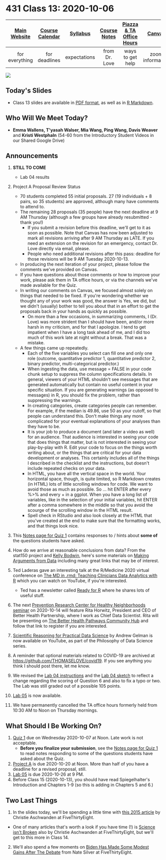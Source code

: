 # 431 Class 13: 2020-10-06

[Main Website](https://thomaselove.github.io/431/) | [Course Calendar](https://thomaselove.github.io/431/calendar.html) | [Syllabus](https://thomaselove.github.io/431-2020-syllabus/) | [Course Notes](https://thomaselove.github.io/431-notes/) | [Piazza & TA Office Hours](https://thomaselove.github.io/431/contact.html) | [Canvas](https://canvas.case.edu) | [Data and Code](https://thomaselove.github.io/431/data_index.html)
:-----------: | :--------------: | :----------: | :---------: | :-------------: | :-----------: | :------------:
for everything | for deadlines | expectations | from Dr. Love | ways to get help | zoom information | for downloads

![](https://github.com/THOMASELOVE/431-2020/blob/master/classes/class13/images/gelfand.png)

## Today's Slides

- Class 13 slides are available in [PDF format](https://github.com/THOMASELOVE/431-2020/blob/master/classes/class13/431_class-13-slides_2020.pdf), as well as in [R Markdown](https://github.com/THOMASELOVE/431-2020/blob/master/classes/class13/431_class-13-slides_2020.Rmd).

## Who Will We Meet Today?

- **Emma Wallens, T'yasah Walser, Mia Wang, Ping Wang, Davis Weaver** and **Kristi Westphaln** (54-60 from the Introductory Student Videos in our Shared Google Drive)

## Announcements

1. **STILL TO COME**
    - Lab 04 results

2. Project A Proposal Review Status
    - 70 students completed 55 initial proposals. 27 (19 individuals + 8 pairs, so 35 students) are approved, although many have comments to attend to.
    - The remaining 28 proposals (35 people) have the next deadline at 9 AM Thursday (although a few groups have already resubmitted - thank you!)
        - If you submit a revision before this deadline, we'll get to it as soon as possible. Note that Canvas has now been adjusted to mark all revisions arriving after 9 AM Thursday as LATE. If you need an extension on the revision for an emergency, contact Dr. Love directly via email, please.
        - People who need additional revisions after this pass: deadline for those revisions will be 9 AM Tuesday 2020-10-13.
    - In producing the next iteration of your project, please follow the comments we've provided on Canvas. 
    - If you have questions about those comments or how to improve your work, please ask them in TA office hours, or via the channels we've made available for the Quiz.
    - In writing our comments on Canvas, we focused almost solely on things that needed to be fixed. If you're wondering whether we thought any of your work was good, the answer is Yes, we did, but we didn't (usually) bother to tell you about that in an effort to get the proposals back in your hands as quickly as possible. 
        - On more than a few occasions, in summarizing comments, I (Dr. Love) was more strident than I should have been, and/or more harsh in my criticism, and for that I apologize. I tend to get impatient when I have a long task ahead of me, and I did too much of this work late at night without a break. That was a mistake.
    - A few things came up repeatedly.
        - Each of the five variables you select can fill one and only one role (outcome, quantitative predictor 1, quantitative predictor 2, binary predictor, multi-categorical predictor.) 
        - When ingesting the data, use message = FALSE in your code chunk setup to suppress the column specifications details. In general, viewers of your HTML shouldn't see messages that are generated automatically but contain no useful content in your specific situation. If you are generating warnings (as opposed to messages) in R, you should fix the problem, rather than suppressing the warnings.
        - In creating categories, create categories people can remember. For example, if the median is 49.86, use 50 as your cutoff, so that people can understand this. Don't make things any more complicated for your eventual explanations of your analyses than they have to be.
        - It is your job to produce a document (and later a video as well) for an audience. That audience is interested in seeing your code that does things that matter, but is not interested in seeing your play-by-play with R. Edit your code to focus on the things worth writing about, or the things that are critical for your data development or analyses. This certainly includes all of the things I described in the checklist and the instructions, but doesn't include repeated checks on your data.
        - In HTML, you have all the vertical space in the world. Your horizontal space, though, is quite limited, so R Markdown creates (in HTML) lots of little scrolling windows for code. We want to avoid those as much as possible. So ... hit ENTER after every %>% and every + in a ggplot. When you have a long list of variables, like in the selection of your initial variables, hit ENTER after a comma somewhere in the middle so that you avoid the scourge of the scrolling window in the HTML result.
        - Spell check in RStudio and also look closely at the HTML that you've created at the end to make sure that the formatting works, and that things look nice.
        
3. This [Notes page for Quiz 1](https://github.com/THOMASELOVE/431-2020/blob/master/quizzes/quiz1/notes.md) contains responses to / hints about **some of** the questions students have asked.

4. How do we arrive at reasonable conclusions from data? From the stat150 project and [Kelly Bodwin](https://twitter.com/kellybodwin), here's some materials on [Making Arguments from Data](https://stat150.blog/post/01-evidence/) including many great links that may be of interest.

5. Ted Laderas gave an interesting talk at the R/Medicine 2020 virtual conference on [The MD in .rmd: Teaching Clinicians Data Analytics with R](https://www.youtube.com/watch?v=AexI0lZ7J-o) which you can watch on YouTube, if you're interested.
    - Ted has a newsletter called [Ready for R](https://tinyletter.com/ready4r/archive) where he shares lots of useful stuff.

6. The next [Prevention Research Center for Healthy Neighborhoods seminar](http://www.prchn.org/seminar) on 2020-10-14 will feature Rita Horwitz, President and CEO of Better Health Partnership, where I work as Chief Data Scientist. Rita will be presenting on [The Better Health Pathways Community Hub](https://cwru.zoom.us/webinar/register/WN_GtO_UX54QESF73sEfjEpgA) and follow that link to register if you are interested.

7. [Scientific Reasoning for Practical Data Science](https://www.youtube.com/watch?v=R6mq5Esjzfw) by Andrew Gelman is now available on YouTube, as part of the Philosophy of Data Science series.

8. A reminder that optional materials related to COVID-19 are archived at https://github.com/THOMASELOVE/covid19. If you see anything you think I should post there, let me know.

9. We revised the [Lab 04 instructions](https://github.com/THOMASELOVE/431-2020/blob/master/labs/lab04/lab04.md) and the [Lab 04 sketch](https://github.com/THOMASELOVE/431-2020/blob/master/labs/lab04) to reflect a change regarding the scoring of Question 6 and also to fix a typo or two. The Lab was still graded out of a possible 105 points.

10. [Lab 05](https://github.com/THOMASELOVE/431-2020/blob/master/labs/lab05/lab05.md) is now available.

11. We have permanently cancelled the TA office hours formerly held from 10:30 AM to Noon on Thursday mornings.

## What Should I Be Working On?

1. [Quiz 1](https://github.com/THOMASELOVE/431-2020/blob/master/quizzes/quiz1/quiz1.md) due on Wednesday 2020-10-07 at Noon. Late work is not acceptable.
    - **Before you finalize your submission**, see the [Notes page for Quiz 1](https://github.com/THOMASELOVE/431-2020/blob/master/quizzes/quiz1/notes.md) to read notes responding to some of the questions students have asked about the Quiz.
2. [Project A](https://thomaselove.github.io/431-2020-projectA/) is due 2020-10-20 at Noon. More than half of you have a deadline for a revised proposal, still.
3. [Lab 05](https://github.com/THOMASELOVE/431-2020/blob/master/labs/lab05/lab05.md) is due 2020-10-26 at 9 PM.
4. Before Class 15 (2020-10-13), you should have read Spiegelhalter's Introduction and Chapters 1-9 (so this is adding in Chapters 5 and 6.)

## Two Last Things

1. In the slides today, we'll be spending a little time with [this 2015 article](https://fivethirtyeight.com/features/not-even-scientists-can-easily-explain-p-values/) by Christie Aschwanden at FiveThirtyEight.

- One of many articles that's worth a look if you have time (!) is [Science isn't Broken](https://fivethirtyeight.com/features/science-isnt-broken/) also by Christie Aschwanden at FiveThirtyEight, but we'll get to this more in Class 14.

2. We'll also spend a few moments on [Biden Has Made Some Modest Gains After The Debate](https://fivethirtyeight.com/features/biden-has-made-some-modest-gains-after-the-debate/) from Nate Silver at FiveThirtyEight.

